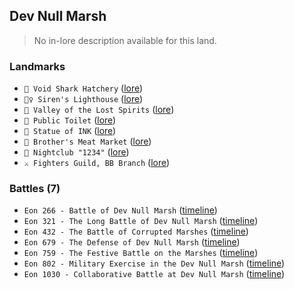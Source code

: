 ## Dev Null Marsh
> No in-lore description available for this land.

### Landmarks
- `🦈 Void Shark Hatchery` ([lore](<https://zeithalt.github.io//r/void_shark_hatchery.html>))
- `🧜‍♀️ Siren's Lighthouse` ([lore](<https://zeithalt.github.io//r/sirens_lighthouse.html>))
- `👻️ Valley of the Lost Spirits` ([lore](<https://zeithalt.github.io//r/valley_of_lost_spirits.html>))
- `🚽️ Public Toilet` ([lore](<https://zeithalt.github.io//r/public_toilet.html>))
- `🗽️ Statue of INK` ([lore](<https://zeithalt.github.io//r/statue_of_ink.html>))
- `🥩️ Brother's Meat Market` ([lore](<https://zeithalt.github.io//r/brothers_meat_market.html>))
- `🪩 Nightclub "1234"` ([lore](<https://zeithalt.github.io//r/nightclub_1234.html>))
- `⚔️ Fighters Guild, BB Branch` ([lore](<https://zeithalt.github.io//r/fighters_guild_bb_branch.html>))
### Battles (7)
- `Eon 266 - Battle of Dev Null Marsh` ([timeline](<https://zeithalt.github.io//t/#eon0266>))
- `Eon 321 - The Long Battle of Dev Null Marsh` ([timeline](<https://zeithalt.github.io//t/#eon0321>))
- `Eon 432 - The Battle of Corrupted Marshes` ([timeline](<https://zeithalt.github.io//t/#eon0432>))
- `Eon 679 - The Defense of Dev Null Marsh` ([timeline](<https://zeithalt.github.io//t/#eon0679>))
- `Eon 759 - The Festive Battle on the Marshes` ([timeline](<https://zeithalt.github.io//t/#eon0759>))
- `Eon 802 - Military Exercise in the Dev Null Marsh` ([timeline](<https://zeithalt.github.io//t/#eon0802>))
- `Eon 1030 - Collaborative Battle at Dev Null Marsh` ([timeline](<https://zeithalt.github.io//t/#eon1030>))

